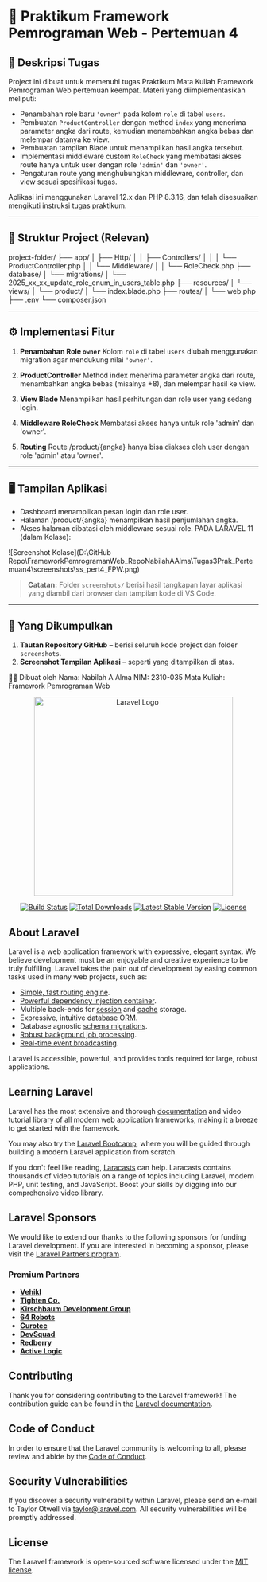 # 🚀 Praktikum Framework Pemrograman Web - Pertemuan 4

## 📌 Deskripsi Tugas

Project ini dibuat untuk memenuhi tugas Praktikum Mata Kuliah Framework Pemrograman Web pertemuan keempat. Materi yang diimplementasikan meliputi:

-   Penambahan role baru `'owner'` pada kolom `role` di tabel `users`.
-   Pembuatan `ProductController` dengan method `index` yang menerima parameter angka dari route, kemudian menambahkan angka bebas dan melempar datanya ke view.
-   Pembuatan tampilan Blade untuk menampilkan hasil angka tersebut.
-   Implementasi middleware custom `RoleCheck` yang membatasi akses route hanya untuk user dengan role `'admin'` dan `'owner'`.
-   Pengaturan route yang menghubungkan middleware, controller, dan view sesuai spesifikasi tugas.

Aplikasi ini menggunakan Laravel 12.x dan PHP 8.3.16, dan telah disesuaikan mengikuti instruksi tugas praktikum.

---

## 📂 Struktur Project (Relevan)

project-folder/ ├── app/ │ ├── Http/ │ │ ├── Controllers/ │ │ │ └── ProductController.php │ │ └── Middleware/ │ │ └── RoleCheck.php ├── database/ │ └── migrations/ │ └── 2025_xx_xx_update_role_enum_in_users_table.php ├── resources/ │ └── views/ │ └── product/ │ └── index.blade.php ├── routes/ │ └── web.php ├── .env └── composer.json

---

## ⚙️ Implementasi Fitur

1. **Penambahan Role `owner`**
   Kolom `role` di tabel `users` diubah menggunakan migration agar mendukung nilai `'owner'`.

2. **ProductController**
   Method index menerima parameter angka dari route, menambahkan angka bebas (misalnya +8), dan melempar hasil ke view.

3. **View Blade**
   Menampilkan hasil perhitungan dan role user yang sedang login.

4. **Middleware RoleCheck**
   Membatasi akses hanya untuk role 'admin' dan 'owner'.

5. **Routing**
   Route /product/{angka} hanya bisa diakses oleh user dengan role 'admin' atau 'owner'.

---

## 🖥️ Tampilan Aplikasi

-   Dashboard menampilkan pesan login dan role user.
-   Halaman /product/{angka} menampilkan hasil penjumlahan angka.
-   Akses halaman dibatasi oleh middleware sesuai role.
    PADA LARAVEL 11 (dalam Kolase):

![Screenshot Kolase](D:\GitHub Repo\FrameworkPemrogramanWeb_RepoNabilahAAlma\Tugas3Prak_Pertemuan4\screenshots\ss_pert4_FPW.png)

> **Catatan:** Folder `screenshots/` berisi hasil tangkapan layar aplikasi yang diambil dari browser dan tampilan kode di VS Code.

---

## 📎 Yang Dikumpulkan

1. **Tautan Repository GitHub** – berisi seluruh kode project dan folder `screenshots`.
2. **Screenshot Tampilan Aplikasi** – seperti yang ditampilkan di atas.

👨‍💻 Dibuat oleh
Nama: Nabilah A Alma
NIM:
2310-035
Mata Kuliah: Framework Pemrograman Web

<p align="center"><a href="https://laravel.com" target="_blank"><img src="https://raw.githubusercontent.com/laravel/art/master/logo-lockup/5%20SVG/2%20CMYK/1%20Full%20Color/laravel-logolockup-cmyk-red.svg" width="400" alt="Laravel Logo"></a></p>

<p align="center">
<a href="https://github.com/laravel/framework/actions"><img src="https://github.com/laravel/framework/workflows/tests/badge.svg" alt="Build Status"></a>
<a href="https://packagist.org/packages/laravel/framework"><img src="https://img.shields.io/packagist/dt/laravel/framework" alt="Total Downloads"></a>
<a href="https://packagist.org/packages/laravel/framework"><img src="https://img.shields.io/packagist/v/laravel/framework" alt="Latest Stable Version"></a>
<a href="https://packagist.org/packages/laravel/framework"><img src="https://img.shields.io/packagist/l/laravel/framework" alt="License"></a>
</p>

## About Laravel

Laravel is a web application framework with expressive, elegant syntax. We believe development must be an enjoyable and creative experience to be truly fulfilling. Laravel takes the pain out of development by easing common tasks used in many web projects, such as:

-   [Simple, fast routing engine](https://laravel.com/docs/routing).
-   [Powerful dependency injection container](https://laravel.com/docs/container).
-   Multiple back-ends for [session](https://laravel.com/docs/session) and [cache](https://laravel.com/docs/cache) storage.
-   Expressive, intuitive [database ORM](https://laravel.com/docs/eloquent).
-   Database agnostic [schema migrations](https://laravel.com/docs/migrations).
-   [Robust background job processing](https://laravel.com/docs/queues).
-   [Real-time event broadcasting](https://laravel.com/docs/broadcasting).

Laravel is accessible, powerful, and provides tools required for large, robust applications.

## Learning Laravel

Laravel has the most extensive and thorough [documentation](https://laravel.com/docs) and video tutorial library of all modern web application frameworks, making it a breeze to get started with the framework.

You may also try the [Laravel Bootcamp](https://bootcamp.laravel.com), where you will be guided through building a modern Laravel application from scratch.

If you don't feel like reading, [Laracasts](https://laracasts.com) can help. Laracasts contains thousands of video tutorials on a range of topics including Laravel, modern PHP, unit testing, and JavaScript. Boost your skills by digging into our comprehensive video library.

## Laravel Sponsors

We would like to extend our thanks to the following sponsors for funding Laravel development. If you are interested in becoming a sponsor, please visit the [Laravel Partners program](https://partners.laravel.com).

### Premium Partners

-   **[Vehikl](https://vehikl.com)**
-   **[Tighten Co.](https://tighten.co)**
-   **[Kirschbaum Development Group](https://kirschbaumdevelopment.com)**
-   **[64 Robots](https://64robots.com)**
-   **[Curotec](https://www.curotec.com/services/technologies/laravel)**
-   **[DevSquad](https://devsquad.com/hire-laravel-developers)**
-   **[Redberry](https://redberry.international/laravel-development)**
-   **[Active Logic](https://activelogic.com)**

## Contributing

Thank you for considering contributing to the Laravel framework! The contribution guide can be found in the [Laravel documentation](https://laravel.com/docs/contributions).

## Code of Conduct

In order to ensure that the Laravel community is welcoming to all, please review and abide by the [Code of Conduct](https://laravel.com/docs/contributions#code-of-conduct).

## Security Vulnerabilities

If you discover a security vulnerability within Laravel, please send an e-mail to Taylor Otwell via [taylor@laravel.com](mailto:taylor@laravel.com). All security vulnerabilities will be promptly addressed.

## License

The Laravel framework is open-sourced software licensed under the [MIT license](https://opensource.org/licenses/MIT).
